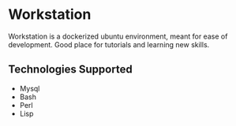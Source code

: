 # Workstation

Workstation is a dockerized ubuntu environment, meant for ease of development. Good place for tutorials and learning new skills.


## Technologies Supported
- Mysql
- Bash
- Perl
- Lisp